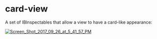 # card-view
A set of IBInspectables that allow a view to have a card-like appearance:

<a href="https://imgbb.com/"><img src="https://image.ibb.co/iTb9zQ/Screen_Shot_2017_09_26_at_5_41_57_PM.png" alt="Screen_Shot_2017_09_26_at_5_41_57_PM" border="0"></a>
